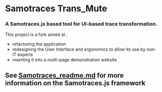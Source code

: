 Samotraces Trans_Mute
=====================

### A Samotraces.js based tool for UI-based trace transformation.

This project is a fork aimed at : 

* refactoring the application
* redesigning the User Interface and ergonomics to allow its use by non-IT experts
* inserting it into a multi-page demonstration website




See [Samotraces_readme.md](Samotraces_readme.md) for more information on the Samotraces.js framework
----------------------------------------------------------------------------